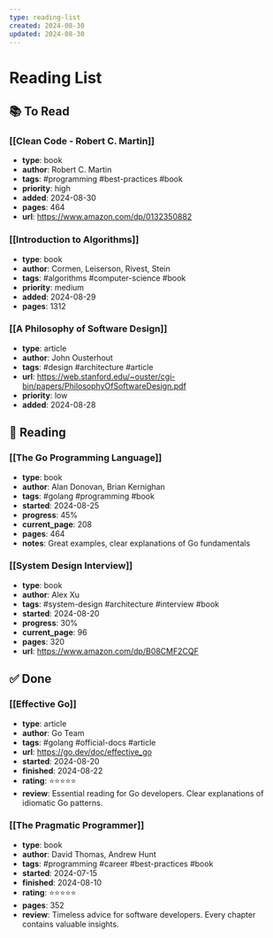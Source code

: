 ```yaml
---
type: reading-list
created: 2024-08-30
updated: 2024-08-30
---
```


# Reading List

## 📚 To Read

### [[Clean Code - Robert C. Martin]]
- **type**: book
- **author**: Robert C. Martin
- **tags**: #programming #best-practices #book
- **priority**: high
- **added**: 2024-08-30
- **pages**: 464
- **url**: https://www.amazon.com/dp/0132350882

### [[Introduction to Algorithms]]
- **type**: book
- **author**: Cormen, Leiserson, Rivest, Stein
- **tags**: #algorithms #computer-science #book
- **priority**: medium
- **added**: 2024-08-29
- **pages**: 1312

### [[A Philosophy of Software Design]]
- **type**: article
- **author**: John Ousterhout
- **tags**: #design #architecture #article
- **url**: https://web.stanford.edu/~ouster/cgi-bin/papers/PhilosophyOfSoftwareDesign.pdf
- **priority**: low
- **added**: 2024-08-28

## 📖 Reading

### [[The Go Programming Language]]
- **type**: book
- **author**: Alan Donovan, Brian Kernighan
- **tags**: #golang #programming #book
- **started**: 2024-08-25
- **progress**: 45%
- **current_page**: 208
- **pages**: 464
- **notes**: Great examples, clear explanations of Go fundamentals

### [[System Design Interview]]
- **type**: book
- **author**: Alex Xu
- **tags**: #system-design #architecture #interview #book
- **started**: 2024-08-20
- **progress**: 30%
- **current_page**: 96
- **pages**: 320
- **url**: https://www.amazon.com/dp/B08CMF2CQF

## ✅ Done

### [[Effective Go]]
- **type**: article
- **author**: Go Team
- **tags**: #golang #official-docs #article
- **url**: https://go.dev/doc/effective_go
- **started**: 2024-08-20
- **finished**: 2024-08-22
- **rating**: ⭐⭐⭐⭐⭐
- **review**: Essential reading for Go developers. Clear explanations of idiomatic Go patterns.

### [[The Pragmatic Programmer]]
- **type**: book
- **author**: David Thomas, Andrew Hunt
- **tags**: #programming #career #best-practices #book
- **started**: 2024-07-15
- **finished**: 2024-08-10
- **rating**: ⭐⭐⭐⭐⭐
- **pages**: 352
- **review**: Timeless advice for software developers. Every chapter contains valuable insights.